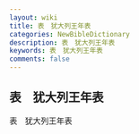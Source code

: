 ```yaml
---
layout: wiki
title: 表　犹大列王年表
categories: NewBibleDictionary
description: 表　犹大列王年表
keywords: 表　犹大列王年表
comments: false
---
```


## 表　犹大列王年表



表　犹大列王年表







